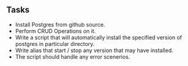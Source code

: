 ## Tasks 
- Install Postgres from github source.
- Perform CRUD Operations on it.
- Write a script that will automatically install the specified version of postgres in particular directory.
- Write alias that start / stop any version that may have installed.
- The script should handle any error scenerios.